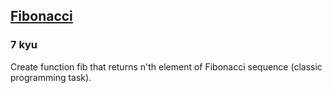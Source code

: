 <h2><a href=https://www.codewars.com/kata/57a1d5ef7cb1f3db590002af/train/python target="_blank">Fibonacci</a></h2><h3>7 kyu</h3><p>Create function fib that returns n'th element of Fibonacci sequence (classic programming task).</p>
